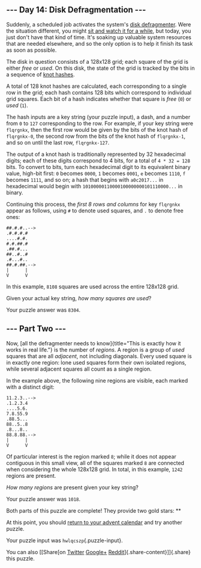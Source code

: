 --- Day 14: Disk Defragmentation ---
------------------------------------

Suddenly, a scheduled job activates the system's [disk
defragmenter](https://en.wikipedia.org/wiki/Defragmentation). Were the
situation different, you might [sit and watch it for a
while](https://www.youtube.com/watch?v=kPv1gQ5Rs8A&t=37), but today, you
just don't have that kind of time. It's soaking up valuable system
resources that are needed elsewhere, and so the only option is to help
it finish its task as soon as possible.

The disk in question consists of a 128x128 grid; each square of the grid
is either *free* or *used*. On this disk, the state of the grid is
tracked by the bits in a sequence of [knot hashes](10).

A total of 128 knot hashes are calculated, each corresponding to a
single row in the grid; each hash contains 128 bits which correspond to
individual grid squares. Each bit of a hash indicates whether that
square is *free* (`0`) or *used* (`1`).

The hash inputs are a key string (your puzzle input), a dash, and a
number from `0` to `127` corresponding to the row. For example, if your
key string were `flqrgnkx`, then the first row would be given by the
bits of the knot hash of `flqrgnkx-0`, the second row from the bits of
the knot hash of `flqrgnkx-1`, and so on until the last row,
`flqrgnkx-127`.

The output of a knot hash is traditionally represented by 32 hexadecimal
digits; each of these digits correspond to 4 bits, for a total of
`4 * 32 = 128` bits. To convert to bits, turn each hexadecimal digit to
its equivalent binary value, high-bit first: `0` becomes `0000`, `1`
becomes `0001`, `e` becomes `1110`, `f` becomes `1111`, and so on; a
hash that begins with `a0c2017...` in hexadecimal would begin with
`10100000110000100000000101110000...` in binary.

Continuing this process, the *first 8 rows and columns* for key
`flqrgnkx` appear as follows, using `#` to denote used squares, and `.`
to denote free ones:

    ##.#.#..-->
    .#.#.#.#   
    ....#.#.   
    #.#.##.#   
    .##.#...   
    ##..#..#   
    .#...#..   
    ##.#.##.-->
    |      |   
    V      V   

In this example, `8108` squares are used across the entire 128x128 grid.

Given your actual key string, *how many squares are used*?

Your puzzle answer was `8304`.

--- Part Two ---
----------------

Now, [all the defragmenter needs to
know]{title="This is exactly how it works in real life."} is the number
of *regions*. A region is a group of *used* squares that are all
*adjacent*, not including diagonals. Every used square is in exactly one
region: lone used squares form their own isolated regions, while several
adjacent squares all count as a single region.

In the example above, the following nine regions are visible, each
marked with a distinct digit:

    11.2.3..-->
    .1.2.3.4   
    ....5.6.   
    7.8.55.9   
    .88.5...   
    88..5..8   
    .8...8..   
    88.8.88.-->
    |      |   
    V      V   

Of particular interest is the region marked `8`; while it does not
appear contiguous in this small view, all of the squares marked `8` are
connected when considering the whole 128x128 grid. In total, in this
example, `1242` regions are present.

*How many regions* are present given your key string?

Your puzzle answer was `1018`.

Both parts of this puzzle are complete! They provide two gold stars:
\*\*

At this point, you should [return to your advent calendar](/2017) and
try another puzzle.

Your puzzle input was `hwlqcszp`{.puzzle-input}.

You can also [\[Share[on
[Twitter](https://twitter.com/intent/tweet?text=I%27ve+completed+%22Disk+Defragmentation%22+%2D+Day+14+%2D+Advent+of+Code+2017&url=http%3A%2F%2Fadventofcode%2Ecom%2F2017%2Fday%2F14&related=ericwastl&hashtags=AdventOfCode)
[Google+](https://plus.google.com/share?url=http%3A%2F%2Fadventofcode%2Ecom%2F2017%2Fday%2F14)
[Reddit](http://www.reddit.com/submit?url=http%3A%2F%2Fadventofcode%2Ecom%2F2017%2Fday%2F14&title=I%27ve+completed+%22Disk+Defragmentation%22+%2D+Day+14+%2D+Advent+of+Code+2017)]{.share-content}\]]{.share}
this puzzle.

